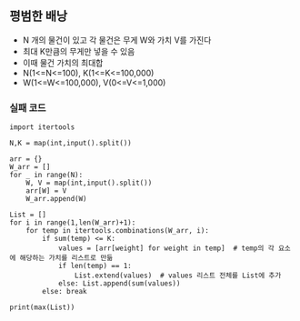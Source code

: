 

## 평범한 배낭
- N 개의 물건이 있고 각 물건은 무게 W와 가치 V를 가진다
- 최대 K만큼의 무게만 넣을 수 있음
- 이때 물건 가치의 최대합
- N(1<=N<=100), K(1<=K<=100,000)
- W(1<=W<=100,000), V(0<=V<=1,000)

### 실패 코드
```
import itertools

N,K = map(int,input().split())

arr = {}
W_arr = []
for _ in range(N):
    W, V = map(int,input().split())
    arr[W] = V
    W_arr.append(W)

List = []
for i in range(1,len(W_arr)+1):
    for temp in itertools.combinations(W_arr, i):
        if sum(temp) <= K:
            values = [arr[weight] for weight in temp]  # temp의 각 요소에 해당하는 가치를 리스트로 만듦
            if len(temp) == 1:
                List.extend(values)  # values 리스트 전체를 List에 추가
            else: List.append(sum(values))
        else: break

print(max(List))
```